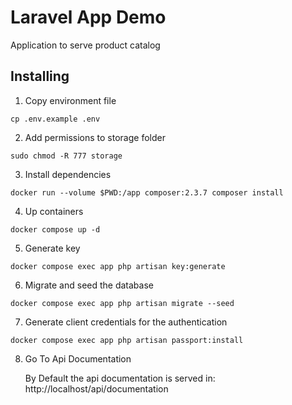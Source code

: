 # Laravel App Demo

Application to serve product catalog

## Installing

1. Copy environment file

```shell
cp .env.example .env
```

2. Add permissions to storage folder

```shell
sudo chmod -R 777 storage
```

3. Install dependencies

```shell
docker run --volume $PWD:/app composer:2.3.7 composer install
```

4. Up containers

```shell
docker compose up -d
```

5. Generate key

```shell
docker compose exec app php artisan key:generate
```

6. Migrate and seed the database

```shell
docker compose exec app php artisan migrate --seed
```

7. Generate client credentials for the authentication

```shell
docker compose exec app php artisan passport:install
```

8. Go To Api Documentation

   By Default the api documentation is served in: http://localhost/api/documentation
